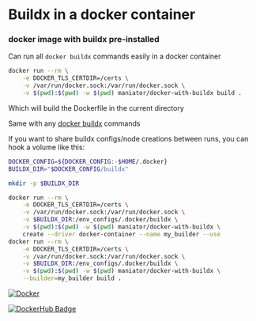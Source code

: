 # Buildx in a docker container
### docker image with buildx pre-installed

Can run all `docker buildx` commands easily in a docker container 

```zsh
docker run --rm \
    -e DOCKER_TLS_CERTDIR=/certs \
    -v /var/run/docker.sock:/var/run/docker.sock \
    -v $(pwd):$(pwd) -w $(pwd) maniator/docker-with-buildx build .
```

Which will build the Dockerfile in the current directory

Same with any [docker buildx](https://docs.docker.com/engine/reference/commandline/buildx/) commands

If you want to share buildx configs/node creations between runs, you can hook a volume like this:

```zsh
DOCKER_CONFIG=${DOCKER_CONFIG:-$HOME/.docker}
BUILDX_DIR="$DOCKER_CONFIG/buildx"

mkdir -p $BUILDX_DIR

docker run --rm \
    -e DOCKER_TLS_CERTDIR=/certs \
    -v /var/run/docker.sock:/var/run/docker.sock \
    -v $BUILDX_DIR:/env_configs/.docker/buildx \
    -v $(pwd):$(pwd) -w $(pwd) maniator/docker-with-buildx \
    create --driver docker-container --name my_builder --use
docker run --rm \
    -e DOCKER_TLS_CERTDIR=/certs \
    -v /var/run/docker.sock:/var/run/docker.sock \
    -v $BUILDX_DIR:/env_configs/.docker/buildx \
    -v $(pwd):$(pwd) -w $(pwd) maniator/docker-with-buildx \
    --builder=my_builder build .
```

[![Docker](https://github.com/maniator/dind-buildx/actions/workflows/docker-build.yml/badge.svg)](https://github.com/maniator/dind-buildx/actions/workflows/docker-build.yml)

[![DockerHub Badge](http://dockeri.co/image/maniator/docker-with-buildx)](https://hub.docker.com/r/maniator/docker-with-buildx/)
